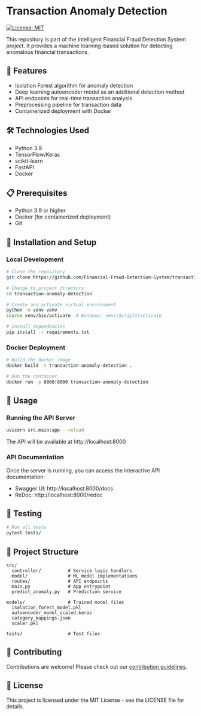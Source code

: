 # Transaction Anomaly Detection

[![License: MIT](https://img.shields.io/badge/License-MIT-yellow.svg)](https://opensource.org/licenses/MIT)

This repository is part of the Intelligent Financial Fraud Detection System project. It provides a machine learning-based solution for detecting anomalous financial transactions.

## 🚀 Features

- Isolation Forest algorithm for anomaly detection
- Deep learning autoencoder model as an additional detection method
- API endpoints for real-time transaction analysis
- Preprocessing pipeline for transaction data
- Containerized deployment with Docker

## 🛠️ Technologies Used

- Python 3.9
- TensorFlow/Keras
- scikit-learn
- FastAPI
- Docker

## 📋 Prerequisites

- Python 3.9 or higher
- Docker (for containerized deployment)
- Git

## 🔧 Installation and Setup

### Local Development

```bash
# Clone the repository
git clone https://github.com/Financial-Fraud-Detection-System/transaction-anomaly-detection.git

# Change to project directory
cd transaction-anomaly-detection

# Create and activate virtual environment
python -m venv venv
source venv/bin/activate  # Windows: venv\Scripts\activate

# Install dependencies
pip install -r requirements.txt
```

### Docker Deployment

```bash
# Build the Docker image
docker build -t transaction-anomaly-detection .

# Run the container
docker run -p 8000:8000 transaction-anomaly-detection
```

## 🚀 Usage

### Running the API Server

```bash
uvicorn src.main:app --reload
```

The API will be available at http://localhost:8000

### API Documentation

Once the server is running, you can access the interactive API documentation:
- Swagger UI: http://localhost:8000/docs
- ReDoc: http://localhost:8000/redoc

## 🧪 Testing

```bash
# Run all tests
pytest tests/
```

## 📁 Project Structure

```
src/
  controller/          # Service logic handlers
  model/               # ML model implementations
  routes/              # API endpoints
  main.py              # App entrypoint
  predict_anomaly.py   # Prediction service

models/                # Trained model files
  isolation_forest_model.pkl
  autoencoder_model_scaled.keras
  category_mappings.json
  scaler.pkl

tests/                 # Test files
```

## 🤝 Contributing

Contributions are welcome! Please check out our [contribution guidelines](CONTRIBUTING.md).

## 📄 License

This project is licensed under the MIT License - see the LICENSE file for details.

